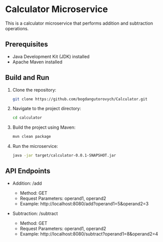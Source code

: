 # Calculator Microservice

This is a calculator microservice that performs addition and subtraction operations.

## Prerequisites

- Java Development Kit (JDK) installed
- Apache Maven installed

## Build and Run

1. Clone the repository:

   ```bash
   git clone https://github.com/bogdangutorovych/Calculator.git
   
2. Navigate to the project directory:

   ```bash
   cd calculator

3. Build the project using Maven:

   ```bash
   mvn clean package

4. Run the microservice:

   ```bash
   java -jar target/calculator-0.0.1-SNAPSHOT.jar
   
## API Endpoints

* Addition: /add

  * Method: GET
  * Request Parameters: operand1, operand2
  * Example: http://localhost:8080/add?operand1=5&operand2=3

* Subtraction: /subtract

  * Method: GET
  * Request Parameters: operand1, operand2
  * Example: http://localhost:8080/subtract?operand1=8&operand2=4
